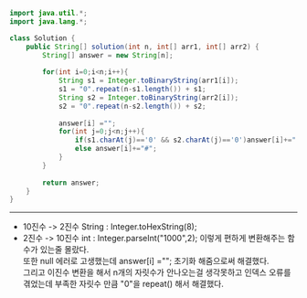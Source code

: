 ```java
import java.util.*;
import java.lang.*;

class Solution {
    public String[] solution(int n, int[] arr1, int[] arr2) {
        String[] answer = new String[n];
        
        for(int i=0;i<n;i++){
            String s1 = Integer.toBinaryString(arr1[i]);
            s1 = "0".repeat(n-s1.length()) + s1;  
            String s2 = Integer.toBinaryString(arr2[i]);
            s2 = "0".repeat(n-s2.length()) + s2;  
            
            answer[i] ="";
            for(int j=0;j<n;j++){
                if(s1.charAt(j)=='0' && s2.charAt(j)=='0')answer[i]+=" ";
                else answer[i]+="#";
            }
        }
        
        return answer;
    }
}
```

---
- 10진수 -> 2진수 String : Integer.toHexString(8);
- 2진수 -> 10진수 int : Integer.parseInt("1000",2);
이렇게 편하게 변환해주는 함수가 있는줄 몰랐다.  
또한 null 에러로 고생했는데 answer[i] =""; 초기화 해줌으로써 해결했다.  
그리고 이진수 변환을 해서 n개의 자릿수가 안나오는걸 생각못하고 인덱스 오류를 겪었는데 부족한 자릿수 만큼 "0"을 repeat() 해서 해결했다.   
